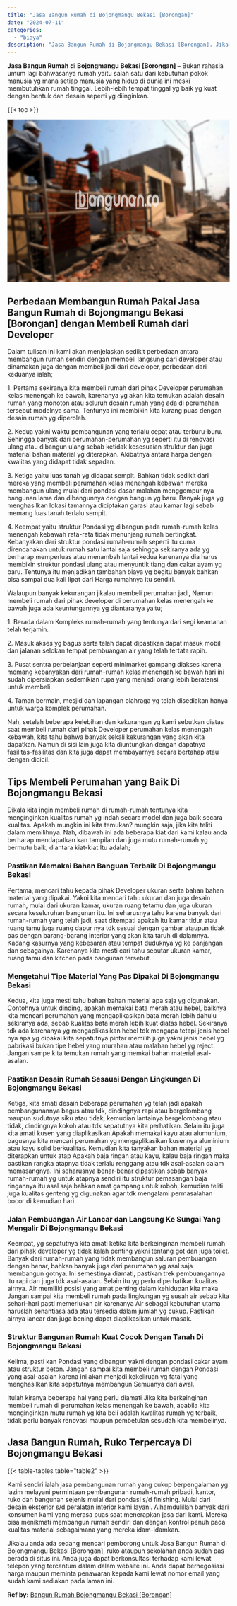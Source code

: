 ```yaml
---
title: "Jasa Bangun Rumah di Bojongmangu Bekasi [Borongan]"
date: "2024-07-11"
categories: 
  - "biaya"
description: "Jasa Bangun Rumah di Bojongmangu Bekasi [Borongan]. Jikalau anda ada sedang mencari pemborong untuk Jasa Bangun Rumah di Bojongmangu Bekasi [Borongan], ruk..."
---
```


**Jasa Bangun Rumah di Bojongmangu Bekasi \[Borongan\]** – Bukan rahasia umum lagi bahwasanya rumah yaitu salah satu dari kebutuhan pokok manusia yg mana setiap manusia yang hidup di dunia ini meski membutuhkan rumah tinggal. Lebih-lebih tempat tinggal yg baik yg kuat dengan bentuk dan desain seperti yg diinginkan.

{{< toc >}}

![Jasa Bangun Rumah di Bojongmangu Bekasi [Borongan]](/images/borong-bangunan-43.png)

## Perbedaan Membangun Rumah Pakai Jasa Bangun Rumah di Bojongmangu Bekasi \[Borongan\] dengan Membeli Rumah dari Developer

Dalam tulisan ini kami akan menjelaskan sedikit perbedaan antara membangun rumah sendiri dengan membeli langsung dari developer atau dinamakan juga dengan membeli jadi dari developer, perbedaan dari keduanya ialah;

1\. Pertama sekiranya kita membeli rumah dari pihak Developer perumahan kelas menengah ke bawah, karenanya yg akan kita temukan adalah desain rumah yang monoton atau seluruh desain rumah yang ada di perumahan tersebut modelnya sama. Tentunya ini membikin kita kurang puas dengan desain rumah yg diperoleh.

2\. Kedua yakni waktu pembangunan yang terlalu cepat atau terburu-buru. Sehingga banyak dari perumahan-perumahan yg seperti itu di renovasi ulang atau dibangun ulang sebab ketidak kesesuaian struktur dan juga material bahan material yg diterapkan. Akibatnya antara harga dengan kwalitas yang didapat tidak sepadan.

3\. Ketiga yaitu luas tanah yg didapat sempit. Bahkan tidak sedikit dari mereka yang membeli perumahan kelas menengah kebawah mereka membangun ulang mulai dari pondasi dasar malahan menggempur nya bangunan lama dan dibangunnya dengan bangun yg baru. Banyak juga yg menghasilkan lokasi tamannya diciptakan garasi atau kamar lagi sebab memang luas tanah terlalu sempit.

4\. Keempat yaitu struktur Pondasi yg dibangun pada rumah-rumah kelas menengah kebawah rata-rata tidak menunjang rumah bertingkat. Kebanyakan dari struktur pondasi rumah-rumah seperti itu cuma direncanakan untuk rumah satu lantai saja sehingga sekiranya ada yg berharap memperluas atau menambah lantai kedua karenanya dia harus membikin struktur pondasi ulang atau menyuntik tiang dan cakar ayam yg baru. Tentunya itu menjadikan tambahan biaya yg begitu banyak bahkan bisa sampai dua kali lipat dari Harga rumahnya itu sendiri.

Walaupun banyak kekurangan jikalau membeli perumahan jadi, Namun membeli rumah dari pihak developer di perumahan kelas menengah ke bawah juga ada keuntungannya yg diantaranya yaitu;

1\. Berada dalam Kompleks rumah-rumah yang tentunya dari segi keamanan telah terjamin.

2\. Masuk akses yg bagus serta telah dapat dipastikan dapat masuk mobil dan jalanan selokan tempat pembuangan air yang telah tertata rapih.

3\. Pusat sentra perbelanjaan seperti minimarket gampang diakses karena memang kebanyakan dari rumah-rumah kelas menengah ke bawah hari ini sudah dipersiapkan sedemikian rupa yang menjadi orang lebih beratensi untuk membeli.

4\. Taman bermain, mesjid dan lapangan olahraga yg telah disediakan hanya untuk warga komplek perumahan.

Nah, setelah beberapa kelebihan dan kekurangan yg kami sebutkan diatas saat membeli rumah dari pihak Developer perumahan kelas menengah kebawah, kita tahu bahwa banyak sekali kekurangan yang akan kita dapatkan. Namun di sisi lain juga kita diuntungkan dengan dapatnya fasilitas-fasilitas dan kita juga dapat membayarnya secara bertahap atau dengan dicicil.

## Tips Membeli Perumahan yang Baik Di Bojongmangu Bekasi

Dikala kita ingin membeli rumah di rumah-rumah tentunya kita menginginkan kualitas rumah yg indah secara model dan juga baik secara kualitas. Apakah mungkin ini kita temukan? mungkin saja, jika kita teliti dalam memilihnya. Nah, dibawah ini ada beberapa kiat dari kami kalau anda berharap mendapatkan kan tampilan dan juga mutu rumah-rumah yg bermutu baik, diantara kiat-kiat Itu adalah;

### Pastikan Memakai Bahan Banguan Terbaik Di Bojongmangu Bekasi

Pertama, mencari tahu kepada pihak Developer ukuran serta bahan bahan material yang dipakai. Yakni kita mencari tahu ukuran dan juga desain rumah, mulai dari ukuran kamar, ukuran ruang tetamu dan juga ukuran secara keseluruhan bangunan itu. Ini seharusnya tahu karena banyak dari rumah-rumah yang telah jadi, saat ditempati apakah itu kamar tidur atau ruang tamu juga ruang dapur nya tdk sesuai dengan gambar ataupun tidak pas dengan barang-barang interior yang akan kita taruh di dalamnya. Kadang kasurnya yang kebesaran atau tempat duduknya yg ke panjangan dan sebagainya. Karenanya kita mesti cari tahu seputar ukuran kamar, ruang tamu dan kitchen pada bangunan tersebut.

### Mengetahui Tipe Material Yang Pas Dipakai Di Bojongmangu Bekasi

Kedua, kita juga mesti tahu bahan bahan material apa saja yg digunakan. Contohnya untuk dinding, apakah memakai bata merah atau hebel, baiknya kita mencari perumahan yang mengaplikasikan bata merah lebih dahulu sekiranya ada, sebab kualitas bata merah lebih kuat diatas hebel. Sekiranya tdk ada karenanya yg mengaplikasikan hebel tdk mengapa tetapi jenis hebel nya apa yg dipakai kita sepatutnya pintar memilih juga yakni jenis hebel yg pabrikasi bukan tipe hebel yang murahan atau malahan hebel yg reject. Jangan sampe kita temukan rumah yang memkai bahan material asal-asalan.

### Pastikan Desain Rumah Sesauai Dengan Lingkungan Di Bojongmangu Bekasi

Ketiga, kita amati desain beberapa perumahan yg telah jadi apakah pembangunannya bagus atau tdk, dindingnya rapi atau bergelombang maupun sudutnya siku atau tidak, kemudian lantainya bergelombang atau tidak, dindingnya kokoh atau tdk sepatutnya kita perhatikan. Selain itu juga kita amati kusen yang diaplikasikan Apakah memakai kayu atau alumunium, bagusnya kita mencari perumahan yg mengaplikasikan kusennya aluminium atau kayu solid berkualitas. Kemudian kita tanyakan bahan material yg diterapkan untuk atap Apakah baja ringan atau kayu, kalau baja ringan maka pastikan rangka atapnya tidak terlalu renggang atau tdk asal-asalan dalam memasangnya. Ini seharusnya benar-benar dipastikan sebab banyak rumah-rumah yg untuk atapnya sendiri itu struktur pemasangan baja ringannya itu asal saja bahkan amat gampang untuk roboh, kemudian teliti juga kualitas genteng yg digunakan agar tdk mengalami permasalahan bocor di kemudian hari.

### Jalan Pembuangan Air Lancar dan Langsung Ke Sungai Yang Mengalir Di Bojongmangu Bekasi

Keempat, yg sepatutnya kita amati ketika kita berkeinginan membeli rumah dari pihak developer yg tidak kalah penting yakni tentang got dan juga toilet. Banyak dari rumah-rumah yang tidak membangun saluran pembuangan dengan benar, bahkan banyak juga dari perumahan yg asal saja membangun gotnya. Ini semestinya diamati, pastikan trek pembuangannya itu rapi dan juga tdk asal-asalan. Selain itu yg perlu diperhatikan kualitas airnya. Air memiliki posisi yang amat penting dalam kehidupan kita maka Jangan sampai kita membeli rumah pada lingkungan yg susah air sebab kita sehari-hari pasti memerlukan air karenanya Air sebagai kebutuhan utama haruslah senantiasa ada atau tersedia dalam jumlah yg cukup. Pastikan airnya lancar dan juga bening dapat diaplikasikan untuk masak.

### Struktur Bangunan Rumah Kuat Cocok Dengan Tanah Di Bojongmangu Bekasi

Kelima, pasti kan Pondasi yang dibangun yakni dengan pondasi cakar ayam atau struktur beton. Jangan sampai kita membeli rumah dengan Pondasi yang asal-asalan karena ini akan menjadi kekeliruan yg fatal yang menghasilkan kita sepatutnya membangun Semuanya dari awal.

Itulah kiranya beberapa hal yang perlu diamati Jika kita berkeinginan membeli rumah di perumahan kelas menengah ke bawah, apabila kita menginginkan mutu rumah yg kita beli adalah kwalitas rumah yg terbaik, tidak perlu banyak renovasi maupun pembetulan sesudah kita membelinya.

## Jasa Bangun Rumah, Ruko Terpercaya Di Bojongmangu Bekasi

{{< table-tables table="table2" >}}

Kami sendiri ialah jasa pembangunan rumah yang cukup berpengalaman yg lazim melayani permintaan pembangunan rumah-rumah pribadi, kantor, ruko dan bangunan sejenis mulai dari pondasi s/d finishing. Mulai dari desain eksterior s/d peralatan interior kami layani. Alhamdulillah banyak dari konsumen kami yang merasa puas saat menerapkan jasa dari kami. Mereka bisa menikmati membangun rumah sendiri dan dengan kontrol penuh pada kualitas material sebagaimana yang mereka idam-idamkan.

Jikalau anda ada sedang mencari pemborong untuk Jasa Bangun Rumah di Bojongmangu Bekasi \[Borongan\], ruko ataupun sekolahan anda sudah pas berada di situs ini. Anda juga dapat berkonsultasi terhadap kami lewat telepon yang tercantum dalam dalam website ini. Anda dapat bernegosiasi harga maupun meminta penawaran kepada kami lewat nomor email yang sudah kami sediakan pada laman ini.

**Ref by:** [Bangun Rumah Bojongmangu Bekasi [Borongan]](https://id.wikipedia.org/wiki/Bangun)
